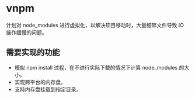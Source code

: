 # vnpm
计划对 node_modules 进行虚拟化，以解决项目移动时，大量细碎文件导致 IO 操作缓慢的问题。

## 需要实现的功能

+ 模拟 npm install 过程，在不进行实际下载的情况下计算 node_modules 的大小。
+ 实现跨平台的内存盘。
+ 支持内存盘挂载到指定目录。

